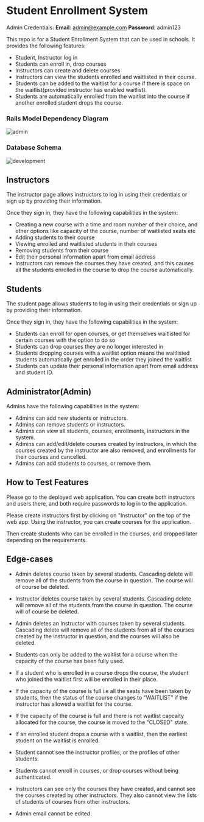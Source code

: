 # Student Enrollment System

Admin Credentials:
**Email**: admin@example.com
**Password**: admin123

This repo is for a Student Enrollment System that can be used in schools. It provides the following features:
- Student, Instructor log in
- Students can enroll in, drop courses
- Instructors can create and delete courses
- Instructors can view the students enrolled and waitlisted in their course.
- Students can be added to the waitlist for a course if there is space on the waitlist(provided instructor has enabled waitlist).
- Students are automatically enrolled from the waitlist into the course if another enrolled student drops the course.


### Rails Model Dependency Diagram

![admin](https://media.github.ncsu.edu/user/22729/files/01337b6b-5373-40e8-b655-21c51f2c72f3)

### Database Schema
![development](https://media.github.ncsu.edu/user/22729/files/0e2ebb1c-a911-4600-9277-c69dbd54e2a5)


## Instructors

The instructor page allows instructors to log in using their credentials or sign up by providing their information. 

Once they sign in, they have the following capabilities in the system:
- Creating a new course with a time and room number of their choice, and other options like capacity of the course, number of waitlisted seats etc
- Adding students to their course 
- Viewing enrolled and waitlisted students in their courses
- Removing students from their course
- Edit their personal information apart from email address
- Instructors can remove the courses they have created, and this causes all the students enrolled in the course to drop the course automatically.

## Students

The student page allows students to log in using their credentials or sign up by providing their information. 

Once they sign in, they have the following capabilities in the system:
- Students can enroll for open courses, or get themselves waitlisted for certain courses with the option to do so
- Students can drop courses they are no longer interested in
- Students dropping courses with a waitlist option means the waitlisted students automatically get enrolled in the order they joined the waitlist
- Students can update their personal information apart from email address and student ID. 

## Administrator(Admin)
Admins have the following capabilities in the system:

- Admins can add new students or instructors.
- Admins can remove students or instructors.
- Admins can view all students, courses, enrollments, instructors in the system.
- Admins can add/edit/delete courses created by instructors, in which the courses created by the instructor are also removed, and enrollments for their courses and cancelled.
- Admins can add students to courses, or remove them. 

## How to Test Features

Please go to the deployed web application. You can create both instructors and users there, and both require passwords to log in to the application.

Please create instructors first by clicking on "Instructor" on the top of the web app. Using the instructor, you can create courses for the application.

Then create students who can be enrolled in the courses, and dropped later depending on the requirements.

## Edge-cases 
- Admin deletes course taken by several students.
Cascading delete will remove all of the students from the course in question. The course will of course be deleted.

- Instructor deletes course taken by several students.
Cascading delete will remove all of the students from the course in question. The course will of course be deleted.

- Admin deletes an Instructor with courses taken by several students.
Cascading delete will remove all of the students from all of the courses created by the instructor in question, and the courses will also be deleted.

- Students can only be added to the waitlist for a course when the capacity of the course has been fully used. 

- If a student who is enrolled in a course drops the course, the student who joined the waitlist first will be enrolled in their place.

- If the capacity of the course is full i.e all the seats have been taken by students, then the status of the course changes to "WAITLIST" if the instructor has allowed a waitlist for the course. 

- If the capacity of the course is full and there is not waitlist capcaity allocated for the course, the course is moved to the "CLOSED" state.

- If an enrolled student drops a course with a waitlist, then the earliest student on the waitlist is enrolled.

- Student cannot see the instructor profiles, or the profiles of other students.

- Students cannot enroll in courses, or drop courses without being authenticated. 

- Instructors can see only the courses they have created, and cannot see the courses created by other instructors. They also cannot view the lists of students of courses from other instructors.

- Admin email cannot be edited.
